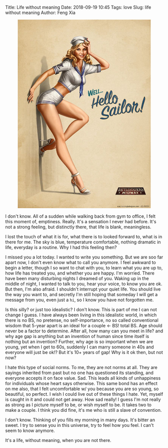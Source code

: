 Title: Life without meaning
Date: 2018-09-19 10:45
Tags: love
Slug: life without meaning
Author: Feng Xia

<figure class="col l6 m6 s12">
  <img src="images/pinup.jpg"/>
</figure>


I don't know. All of a sudden while walking back from gym to office, I
felt this moment of, emptiness. Really. It's a sensation I never had
before. It's not a strong feeling, but distinctly there, that life is
blank, meaningless.

I lost the touch of what it is for, what there is to looked forward
to, what is in there for me. The sky is blue, temperature comfortable,
nothing dramatic in life, everyday is a routine. Why I had this
feeling then?

I missed you a lot today. I wanted to write you something. But we are
soo far apart now, I don't even know what to call you anymore. I feel
awkward to begin a letter, though I so want to chat with you, to learn
what you are up to, how life has treated you, and whether you are
happy. I'm worried. There have been many disturbing nights I dreamed
of you. Waking up in the middle of night, I wanted to talk to you,
hear your voice, to know you are ok. But then, I'm also afraid. I
shouldn't interrupt your quiet life. You should live the way you want
to, and secretly I'm still hoping that someday I will get a message
from you, even just a `hi`, so I know you have not forgotten me.

Is this silly? or just too idealistic? I don't know. This is part of
me I can not change I guess. I have always been living in this
idealistic world, in which there is no BS, no pretense, no
self-importance, no so called conventional wisdom that 5-year apart is
an ideal for a couple &larr; BS! total BS. Age should never be a
factor to determine. After all, how many can you meet in life? and why
age gap is anything but an invention of human since time itself is
nothing but an invention? Further, why age is so important when we are
young, yet when I get to 60s, suddenly I can marry someone in 40s and
everyone will just be ok!? But it's 10+ years of gap! Why is it ok
then, but not now?

I hate this type of social norms. To me, they are not norms at
all. They are sayings inherited from past but no one has questioned
its standing, and everyone accepts it on face value. Sad. This leads
all kinds of unhappiness for individuals whose heart says
otherwise. This same bond has an effect on me also, that I felt
uncomfortable w/ you because you are so young, so beautiful, so
perfect. I wish I could live out of these things I hate. Yet, myself
is caught in it and could not get away. How sad really! I guess I'm
not really as strong as I picture myself to be, or wish myself to
be. It takes two to make a couple. I think you did fine, it's me who
is still a slave of convention.

I don't know. Thinking of you fills my morning in many days. It's
bitter an sweet. I try to sense you in this universe, try to feel how
you feel. I can't seem to know anymore.

It's a life, without meaning, when you are not there.
